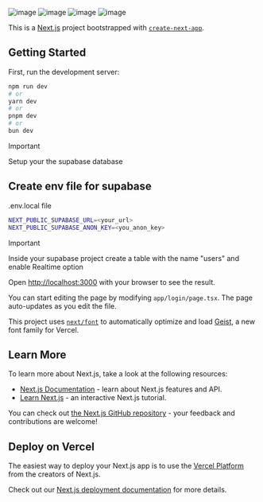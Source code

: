 ![image](https://github.com/user-attachments/assets/cc2d7417-c64f-48d2-b93f-68696e3a2a4e)
![image](https://github.com/user-attachments/assets/b1c7a484-ba9d-4a59-9114-6ef3290c8643)
![image](https://github.com/user-attachments/assets/69b42aa1-bb1e-4ff5-9130-0be988f09deb)
![image](https://github.com/user-attachments/assets/98642a88-a958-40a6-b037-c77bb4c53686)



This is a [Next.js](https://nextjs.org) project bootstrapped with [`create-next-app`](https://nextjs.org/docs/app/api-reference/cli/create-next-app).

## Getting Started

First, run the development server:

```bash
npm run dev
# or
yarn dev
# or
pnpm dev
# or
bun dev
```

>[!IMPORTANT]
>Setup your the supabase database
## Create env file for supabase

.env.local file
```bash
NEXT_PUBLIC_SUPABASE_URL=<your_url>
NEXT_PUBLIC_SUPABASE_ANON_KEY=<you_anon_key>
```

>[!IMPORTANT]
>Inside your supabase project create a table with the name "users" and enable Realtime option


Open [http://localhost:3000](http://localhost:3000) with your browser to see the result.

You can start editing the page by modifying `app/login/page.tsx`. The page auto-updates as you edit the file.

This project uses [`next/font`](https://nextjs.org/docs/app/building-your-application/optimizing/fonts) to automatically optimize and load [Geist](https://vercel.com/font), a new font family for Vercel.

## Learn More

To learn more about Next.js, take a look at the following resources:

- [Next.js Documentation](https://nextjs.org/docs) - learn about Next.js features and API.
- [Learn Next.js](https://nextjs.org/learn) - an interactive Next.js tutorial.

You can check out [the Next.js GitHub repository](https://github.com/vercel/next.js) - your feedback and contributions are welcome!

## Deploy on Vercel

The easiest way to deploy your Next.js app is to use the [Vercel Platform](https://vercel.com/new?utm_medium=default-template&filter=next.js&utm_source=create-next-app&utm_campaign=create-next-app-readme) from the creators of Next.js.

Check out our [Next.js deployment documentation](https://nextjs.org/docs/app/building-your-application/deploying) for more details.
